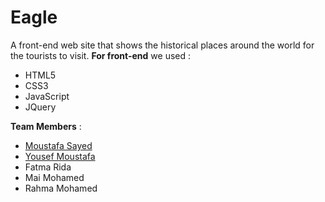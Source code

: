 # Eagle
A front-end web site that shows the historical places around the world for the tourists to visit.
**For front-end** we used :
- HTML5
- CSS3
- JavaScript
- JQuery

**Team Members** :
- <a href="https://github.com/moustafaSSayed">Moustafa Sayed</a>
- <a href="https://github.com/yousef-mostafa">Yousef Moustafa</a>
- Fatma Rida
- Mai Mohamed
- Rahma Mohamed
